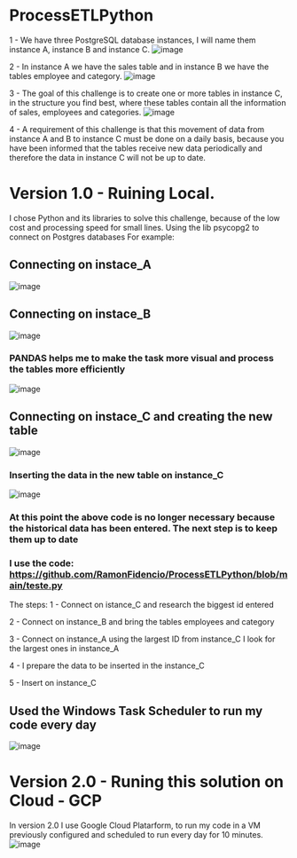 # ProcessETLPython

1 - We have three PostgreSQL database instances, I will name them instance A, instance B and instance C.
![image](https://user-images.githubusercontent.com/87341232/157033959-7ce66174-4d5d-4ea7-b37e-fba68ef735b3.png)


2 - In instance A we have the sales table and in instance B we have the tables employee and category.
![image](https://user-images.githubusercontent.com/87341232/157034082-d1935158-6b9a-472d-868d-f35aeb9b993f.png)



3 - The goal of this challenge is to create one or more tables in instance C, in the structure you find best, where these tables contain all the information of sales, employees and categories.
![image](https://user-images.githubusercontent.com/87341232/157034174-9fcb435e-7bb9-47e7-a672-6f614bdfc425.png)


4 - A requirement of this challenge is that this movement of data from instance A and B to instance C must be done on a daily basis, because you have been informed that the tables receive new data periodically and therefore the data in instance C will not be up to date.

# Version 1.0 - Ruining Local.
I chose Python and its libraries to solve this challenge, because of the low cost and processing speed for small lines.
Using the lib psycopg2 to connect on Postgres databases
For example:
## Connecting on instace_A
![image](https://user-images.githubusercontent.com/87341232/157035319-146fae12-337f-49d1-a35c-bd4cd69994f2.png)
## Connecting on instace_B
![image](https://user-images.githubusercontent.com/87341232/157035463-69e6032e-e349-411c-9206-63588724a039.png)
### PANDAS helps me to make the task more visual and process the tables more efficiently 
![image](https://user-images.githubusercontent.com/87341232/157035671-207cb185-7fd1-4fe3-8b05-9df8d146aef9.png)
## Connecting on instace_C and creating the new table
![image](https://user-images.githubusercontent.com/87341232/157036876-a5927174-aea2-4f8e-80c7-b515c7cef2fd.png)
### Inserting the data in the new table on instance_C
![image](https://user-images.githubusercontent.com/87341232/157037106-f02430ed-74a4-43a1-ae68-e00027aa8d85.png)

### At this point the above code is no longer necessary because the historical data has been entered. The next step is to keep them up to date
### I use the code: https://github.com/RamonFidencio/ProcessETLPython/blob/main/teste.py
The steps:
1 - Connect on istance_C and research the biggest id entered

2 - Connect on instance_B and bring the tables employees and category

3 - Connect on instance_A using the largest ID from instance_C I look for the largest ones in instance_A

4 - I prepare the data to be inserted in the instance_C

5 - Insert on instance_C

## Used the Windows Task Scheduler to run my code every day
![image](https://user-images.githubusercontent.com/87341232/157045217-77543b2f-5a32-4194-9751-14ce7ef0a765.png)



# Version 2.0 - Runing this solution on Cloud - GCP
In version 2.0 I use Google Cloud Platarform, to run my code in a VM previously configured and scheduled to run every day for 10 minutes.
![image](https://user-images.githubusercontent.com/87341232/155524610-dc8a59d1-f6cc-42ed-83e9-7525547ab03d.png)


